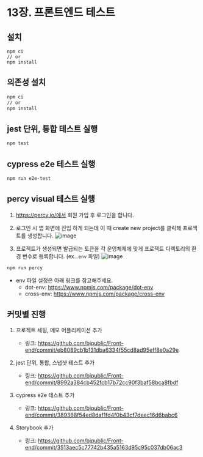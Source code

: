 # 13장. 프론트엔드 테스트

## 설치

```
npm ci
// or
npm install
```

## 의존성 설치

```sh
npm ci
// or
npm install
```

## jest 단위, 통합 테스트 실행

```sh
npm test
```

## cypress e2e 테스트 실행

```sh
npm run e2e-test
```

## percy visual 테스트 실행

1. https://percy.io/에서 회원 가입 후 로그인을 합니다.
2. 로그인 시 앱 화면에 진입 하게 되는데 이 때 create new project를 클릭해 프로젝트를 생성합니다.
   ![image](https://user-images.githubusercontent.com/37766175/127075168-ed5f6f70-85bc-47a5-84db-af51a346e288.png)

3. 프로젝트가 생성되면 발급되는 토큰을 각 운영체제에 맞게 프로젝트 디렉토리의 환경 변수로 등록합니다. (ex.`.env` 파일)
   ![image](https://user-images.githubusercontent.com/37766175/127075185-f12387b5-ed51-48e0-b0d9-341a386ca8a7.png)

```sh
npm run percy
```

- env 파일 설정은 아래 링크를 참고해주세요.
  - dot-env: https://www.npmjs.com/package/dot-env
  - cross-env: https://www.npmjs.com/package/cross-env

## 커밋별 진행

1. 프로젝트 세팅, 메모 어플리케이션 추가

   - 링크: https://github.com/bjpublic/Front-end/commit/eb8089cb1b131dba6334f55cd8ad95eff8e0a29e

2. jest 단위, 통합, 스냅샷 테스트 추가

   - 링크: https://github.com/bjpublic/Front-end/commit/8992a384cb452fcb17b72cc90f3baf58bca8fbdf

3. cypress e2e 테스트 추가

   - 링크: https://github.com/bjpublic/Front-end/commit/389368f54ed8daf1fd4f0b43cf7deec16d6babc6

4. Storybook 추가

   - 링크: https://github.com/bjpublic/Front-end/commit/3513aec5c77742b435a5163d95c95c037db06ac3

